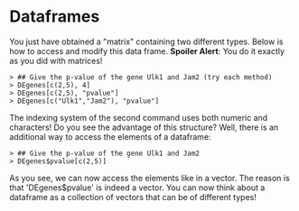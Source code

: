 # Dataframes


You just have obtained a "matrix" containing two different types. Below is how to access and modify this data frame. **Spoiler Alert**: You do it exactly as you did with matrices!


```
> ## Give the p-value of the gene Ulk1 and Jam2 (try each method)
> DEgenes[c(2,5), 4]
> DEgenes[c(2,5), "pvalue"]
> DEgenes[c("Ulk1","Jam2"), "pvalue"]
```

The indexing system of the second command uses both numeric and characters! Do you see the advantage of this structure? Well, there is an additional way to access the elements of a dataframe:


```
> ## Give the p-value of the gene Ulk1 and Jam2
> DEgenes$pvalue[c(2,5)]
```

As you see, we can now access the elements like in a vector. The reason is that 'DEgenes$pvalue' is indeed a vector. You can now think about a dataframe as a collection of vectors that can be of different types!

